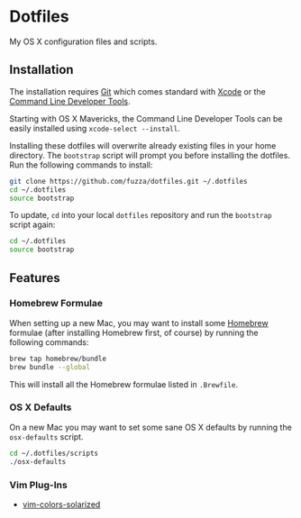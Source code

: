 # Dotfiles

My OS X configuration files and scripts.

## Installation

The installation requires [Git](http://git-scm.com) which comes standard with
[Xcode](https://developer.apple.com/xcode/) or the
[Command Line Developer Tools](https://developer.apple.com/downloads/index.action?=command%20line%20tools).

Starting with OS X Mavericks, the Command Line Developer Tools can be easily
installed using `xcode-select --install`.

Installing these dotfiles will overwrite already existing files in your home
directory. The `bootstrap` script will prompt you before installing the
dotfiles. Run the following commands to install:

```bash
git clone https://github.com/fuzza/dotfiles.git ~/.dotfiles
cd ~/.dotfiles
source bootstrap
```

To update, `cd` into your local `dotfiles` repository and run the `bootstrap`
script again:

```bash
cd ~/.dotfiles
source bootstrap
```

## Features

### Homebrew Formulae

When setting up a new Mac, you may want to install some
[Homebrew](http://brew.sh/) formulae (after installing Homebrew first,
of course) by running the following commands:

```bash
brew tap homebrew/bundle
brew bundle --global
```

This will install all the Homebrew formulae listed in `.Brewfile`.

### OS X Defaults

On a new Mac you may want to set some sane OS X defaults by running the
`osx-defaults` script.

```bash
cd ~/.dotfiles/scripts
./osx-defaults
```

### Vim Plug-Ins

- [vim-colors-solarized](https://github.com/altercation/vim-colors-solarized)
